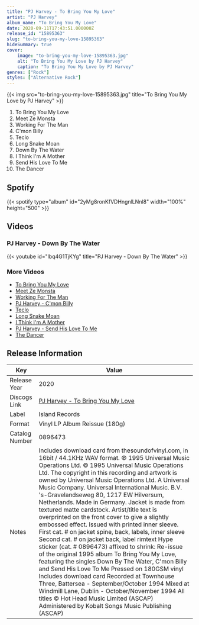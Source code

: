 ```yaml
---
title: "PJ Harvey - To Bring You My Love"
artist: "PJ Harvey"
album_name: "To Bring You My Love"
date: 2020-09-11T17:43:51.000000Z
release_id: "15895363"
slug: "to-bring-you-my-love-15895363"
hideSummary: true
cover:
    image: "to-bring-you-my-love-15895363.jpg"
    alt: "To Bring You My Love by PJ Harvey"
    caption: "To Bring You My Love by PJ Harvey"
genres: ["Rock"]
styles: ["Alternative Rock"]
---
```


{{< img src="to-bring-you-my-love-15895363.jpg" title="To Bring You My Love by PJ Harvey" >}}

<!-- section break -->

1. To Bring You My Love
2. Meet Ze Monsta
3. Working For The Man
4. C'mon Billy
5. Teclo
6. Long Snake Moan
7. Down By The Water
8. I Think I'm A Mother
9. Send His Love To Me
10. The Dancer

<!-- section break -->


## Spotify
{{< spotify type="album" id="2yMg8ronKfVDHngnlLNnl8" width="100%" height="500" >}}



## Videos
### PJ Harvey - Down By The Water
{{< youtube id="lbq4G1TjKYg" title="PJ Harvey - Down By The Water" >}}<br>

### More Videos

- [To Bring You My Love](https://www.youtube.com/watch?v=P-O91rE4Fe0)
- [Meet Ze Monsta](https://www.youtube.com/watch?v=hQNMZshcU6k)
- [Working For The Man](https://www.youtube.com/watch?v=xuQ0thdv66s)
- [PJ Harvey - C'mon Billy](https://www.youtube.com/watch?v=pr1j3GfJuR4)
- [Teclo](https://www.youtube.com/watch?v=4qU0IWBAm-s)
- [Long Snake Moan](https://www.youtube.com/watch?v=mbuvj1k_LIc)
- [I Think I'm A Mother](https://www.youtube.com/watch?v=d_AVPjUfsJQ)
- [PJ Harvey - Send His Love To Me](https://www.youtube.com/watch?v=rsUIl7qVzYw)
- [The Dancer](https://www.youtube.com/watch?v=uV99yrooqjg)


## Release Information
|  Key           | Value                                                |
| ---------------| ---------------------------------------------------- |
| Release Year   | 2020                                   |
| Discogs Link   | [PJ Harvey - To Bring You My Love](https://www.discogs.com/release/15895363-PJ-Harvey-To-Bring-You-My-Love) |
| Label          | Island Records |
| Format         | Vinyl LP Album Reissue (180g) |
| Catalog Number | 0896473 |
| Notes | Includes download card from thesoundofvinyl.com, in 16bit / 44.1KHz WAV format.  ℗ 1995 Universal Music Operations Ltd. © 1995 Universal Music Operations Ltd. The copyright in this recording and artwork is owned by Universal Music Operations Ltd. A Universal Music Company.  Universal International Music. B.V. 's-Gravelandseweg 80, 1217 EW Hilversum, Netherlands. Made in Germany.  Jacket is made from textured matte cardstock. Artist/title text is overprinted on the front cover to give a slightly embossed effect.  Issued with printed inner sleeve.  First cat. # on jacket spine, back, labels, inner sleeve Second cat. # on jacket back, label rimtext  Hype sticker (cat. # 0896473) affixed to shrink: Re-issue of the original 1995 album To Bring You My Love, featuring the singles Down By The Water, C'mon Billy and Send His Love To Me Pressed on 180GSM vinyl Includes download card  Recorded at Townhouse Three, Battersea - September/October 1994 Mixed at Windmill Lane, Dublin - October/November 1994  All titles © Hot Head Music Limited (ASCAP) Administered by Kobalt Songs Music Publishing (ASCAP) |